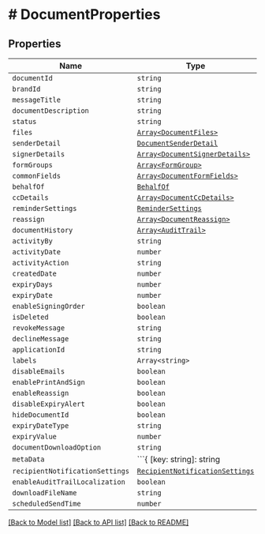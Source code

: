 # # DocumentProperties



## Properties

Name | Type | Description | Notes
------------ | ------------- | ------------- | -------------
| `documentId` | ```string``` |   |  |
| `brandId` | ```string``` |   |  |
| `messageTitle` | ```string``` |   |  |
| `documentDescription` | ```string``` |   |  |
| `status` | ```string``` |   |  |
| `files` | [```Array<DocumentFiles>```](DocumentFiles.md) |   |  |
| `senderDetail` | [```DocumentSenderDetail```](DocumentSenderDetail.md) |   |  |
| `signerDetails` | [```Array<DocumentSignerDetails>```](DocumentSignerDetails.md) |   |  |
| `formGroups` | [```Array<FormGroup>```](FormGroup.md) |   |  |
| `commonFields` | [```Array<DocumentFormFields>```](DocumentFormFields.md) |   |  |
| `behalfOf` | [```BehalfOf```](BehalfOf.md) |   |  |
| `ccDetails` | [```Array<DocumentCcDetails>```](DocumentCcDetails.md) |   |  |
| `reminderSettings` | [```ReminderSettings```](ReminderSettings.md) |   |  |
| `reassign` | [```Array<DocumentReassign>```](DocumentReassign.md) |   |  |
| `documentHistory` | [```Array<AuditTrail>```](AuditTrail.md) |   |  |
| `activityBy` | ```string``` |   |  |
| `activityDate` | ```number``` |   |  |
| `activityAction` | ```string``` |   |  |
| `createdDate` | ```number``` |   |  |
| `expiryDays` | ```number``` |   |  |
| `expiryDate` | ```number``` |   |  |
| `enableSigningOrder` | ```boolean``` |   |  |
| `isDeleted` | ```boolean``` |   |  |
| `revokeMessage` | ```string``` |   |  |
| `declineMessage` | ```string``` |   |  |
| `applicationId` | ```string``` |   |  |
| `labels` | ```Array<string>``` |   |  |
| `disableEmails` | ```boolean``` |   |  |
| `enablePrintAndSign` | ```boolean``` |   |  |
| `enableReassign` | ```boolean``` |   |  |
| `disableExpiryAlert` | ```boolean``` |   |  |
| `hideDocumentId` | ```boolean``` |   |  |
| `expiryDateType` | ```string``` |   |  |
| `expiryValue` | ```number``` |   |  |
| `documentDownloadOption` | ```string``` |   |  |
| `metaData` | ```{ [key: string]: string | null; }``` |   |  |
| `recipientNotificationSettings` | [```RecipientNotificationSettings```](RecipientNotificationSettings.md) |   |  |
| `enableAuditTrailLocalization` | ```boolean``` |   |  |
| `downloadFileName` | ```string``` |   |  |
| `scheduledSendTime` | ```number``` |   |  |

[[Back to Model list]](../README.md#models) [[Back to API list]](../README.md#api-endpoints) [[Back to README]](../README.md)
